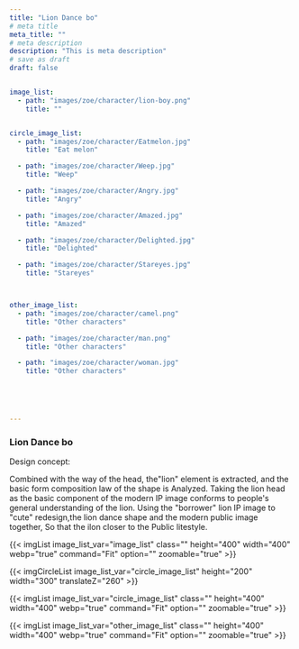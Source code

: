 ```yaml
---
title: "Lion Dance bo"
# meta title
meta_title: ""
# meta description
description: "This is meta description"
# save as draft
draft: false


image_list:
  - path: "images/zoe/character/lion-boy.png"
    title: ""


circle_image_list:
  - path: "images/zoe/character/Eatmelon.jpg"
    title: "Eat melon"

  - path: "images/zoe/character/Weep.jpg"
    title: "Weep"

  - path: "images/zoe/character/Angry.jpg"
    title: "Angry"

  - path: "images/zoe/character/Amazed.jpg"
    title: "Amazed"

  - path: "images/zoe/character/Delighted.jpg"
    title: "Delighted"

  - path: "images/zoe/character/Stareyes.jpg"
    title: "Stareyes"



other_image_list:
  - path: "images/zoe/character/camel.png"
    title: "Other characters"

  - path: "images/zoe/character/man.png"
    title: "Other characters"

  - path: "images/zoe/character/woman.jpg"
    title: "Other characters"





---
```





### Lion Dance bo

Design concept:

Combined with the way of the head, the"lion" element is extracted, and the basic form composition law of the shape is Analyzed. Taking the lion head as the basic component of the modern IP image conforms to people's general understanding of the lion. Using the "borrower" lion IP image to "cute" redesign,the lion dance shape and the modern public image together, So that the ilon closer to the Public litestyle.


{{< imgList image_list_var="image_list" class="" height="400" width="400" webp="true" command="Fit" option="" zoomable="true" >}}


{{< imgCircleList  image_list_var="circle_image_list" height="200" width="300"  translateZ="260"   >}}


<div class=" circle-img-flat-list">
{{< imgList image_list_var="circle_image_list" class="" height="400" width="400" webp="true" command="Fit" option="" zoomable="true" >}}
</div>


{{< imgList image_list_var="other_image_list" class="" height="400" width="400" webp="true" command="Fit" option="" zoomable="true" >}}

